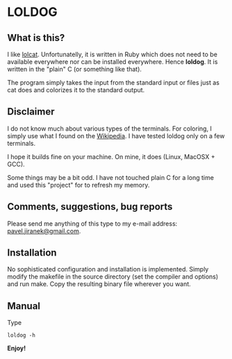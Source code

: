 LOLDOG
======

What is this?
-------------

I like [lolcat](https://github.com/busyloop/lolcat). Unfortunatelly, it is
written in Ruby which does not need to be available everywhere nor can be
installed everywhere. Hence **loldog**. It is written in the "plain" C
(or something like that).

The program simply takes the input from the standard input or files just as
cat does and colorizes it to the standard output.

Disclaimer
----------

I do not know much about various types of the terminals. For coloring, I
simply use what I found on the
[Wikipedia](http://en.wikipedia.org/wiki/ANSI_escape_code#Colors).
I have tested loldog only on a few terminals.

I hope it builds fine on your machine. On mine, it does (Linux, MacOSX + GCC).

Some things may be a bit odd. I have not touched plain C for a long time and
used this "project" for to refresh my memory.

Comments, suggestions, bug reports
----------------------------------

Please send me anything of this type to my e-mail
address: <pavel.jiranek@gmail.com>.

Installation
------------

No sophisticated configuration and installation is implemented. Simply
modify the makefile in the source directory (set the compiler and options)
and run make. Copy the resulting binary file wherever you want.

Manual
------

Type

```
loldog -h
```

**Enjoy!**

